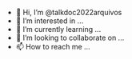 - 👋 Hi, I’m @talkdoc2022arquivos
- 👀 I’m interested in ...
- 🌱 I’m currently learning ...
- 💞️ I’m looking to collaborate on ...
- 📫 How to reach me ...

<!---
talkdoc2022arquivos/talkdoc2022arquivos is a ✨ special ✨ repository because its `README.md` (this file) appears on your GitHub profile.
You can click the Preview link to take a look at your changes.
--->
